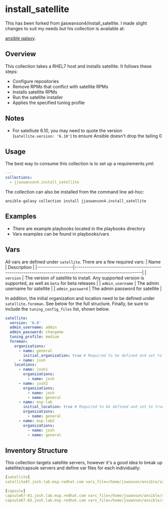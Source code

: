 # install_satellite

This has been forked from jjaswanson4/install_satellite.   I made slight changes to suit my needs but his collection is available at:

[ansible galaxy](https://galaxy.ansible.com/jjaswanson4/install_satellite).

## Overview
This collection takes a RHEL7 host and installs satellite. It follows these steps:
- Configure repositories
- Remove RPMs that conflict with satellite RPMs
- Installs satellite RPMs
- Run the satellite installer
- Applies the specified tuning profile

## Notes
- For satelliute 6.10, you may need to quote the version (`satellite.version: '6.10'`) to ensure Ansible doesn't drop the tailing 0

## Usage
The best way to consume this collection is to set up a requirements.yml:
```yaml
---
collections:
  - jjaswanson4.install_satellite
```
The collection can also be installed from the command line ad-hoc:
```
ansible-galaxy collection install jjaswanson4.install_satellite
```

## Examples
- There are example playbooks located in the playbooks directory
- Vars examples can be found in playbooks/vars

## Vars
All vars are defined under `satellite`. There are a few required vars:
| Name             | Description                                                                                                   |
|------------------|---------------------------------------------------------------------------------------------------------------|
| `version`        | The version of satellite to install. Any supported version is supported, as well as `beta` for beta releases  |
| `admin_username` | The admin username for satellite                                                                              |
| `admin_password` | The admin password for satellite                                                                              |

In addition, the initial organization and location need to be defined under `satellite.foreman`. See below for the full structure.
Finally, be sure to include the `tuning_config_files` list, shown below.

```yaml
satellite:
  version: '6.8'
  admin_username: admin
  admin_password: changeme
  tuning_profile: medium
  foreman:
    organizations:
      - name: general
        initial_organization: true # Required to be defined and set to true
      - name: josh
    locations:
      - name: josh1
        organizations:
          - name: josh
      - name: josh2
        organizations:
          - name: josh
          - name: general
      - name: msp-lab
        initial_location: true # Required to be defined and set to true
        organizations:
          - name: general
      - name: msp-lab2
        organizations:
          - name: josh
          - name: general
```

## Inventory Structure
This collection targets satellite servers, however it's a good idea to break up satellite/capsule servers and define var files for each individually:
```yaml
[satellite]
satellite67.josh.lab.msp.redhat.com vars_file=/home/jswanson/ansible/satellite6.7-collections/satellite67.josh.lab.msp.redhat.com.vars.yml ansible_user=root

[capsule]
capsule67-01.josh.lab.msp.redhat.com vars_file=/home/jswanson/ansible/satellite6.7-collections/capsule67-01.josh.lab.msp.redhat.com.vars.yml ansible_user=root
capsule67-02.josh.lab.msp.redhat.com vars_file=/home/jswanson/ansible/satellite6.7-collections/capsule67-02.josh.lab.msp.redhat.com.vars.yml ansible_user=root
```
